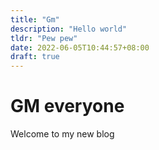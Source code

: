 ```yaml
---
title: "Gm"
description: "Hello world"
tldr: "Pew pew"
date: 2022-06-05T10:44:57+08:00
draft: true
---
```


# GM everyone

Welcome to my new blog
